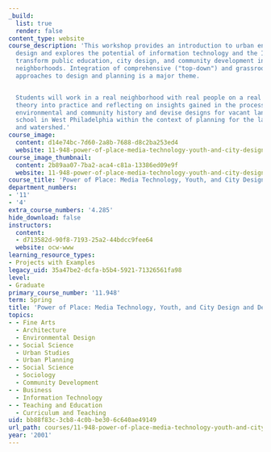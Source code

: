 ```yaml
---
_build:
  list: true
  render: false
content_type: website
course_description: 'This workshop provides an introduction to urban environmental
  design and explores the potential of information technology and the Internet to
  transform public education, city design, and community development in inner-city
  neighborhoods. Integration of comprehensive ("top-down") and grassroots ("bottom-up")
  approaches to design and planning is a major theme.


  Students will work in a real neighborhood with real people on a real project, putting
  theory into practice and reflecting on insights gained in the process. We will study
  environmental and community history and devise designs for vacant land near a middle
  school in West Philadelphia within the context of planning for the larger community
  and watershed.'
course_image:
  content: d14e74bc-7d60-2a8b-7688-d8c2ba253ed4
  website: 11-948-power-of-place-media-technology-youth-and-city-design-and-development-spring-2001
course_image_thumbnail:
  content: 2b89aa07-7ba2-aca4-c81a-13386ed09e9f
  website: 11-948-power-of-place-media-technology-youth-and-city-design-and-development-spring-2001
course_title: 'Power of Place: Media Technology, Youth, and City Design and Development'
department_numbers:
- '11'
- '4'
extra_course_numbers: '4.285'
hide_download: false
instructors:
  content:
  - d713582d-90f8-7193-25a2-44bdcc9fee64
  website: ocw-www
learning_resource_types:
- Projects with Examples
legacy_uid: 35a47be2-dcfa-b5b4-5921-71326561fa98
level:
- Graduate
primary_course_number: '11.948'
term: Spring
title: 'Power of Place: Media Technology, Youth, and City Design and Development'
topics:
- - Fine Arts
  - Architecture
  - Environmental Design
- - Social Science
  - Urban Studies
  - Urban Planning
- - Social Science
  - Sociology
  - Community Development
- - Business
  - Information Technology
- - Teaching and Education
  - Curriculum and Teaching
uid: bb88f83c-3cb8-4c0b-be30-6c640ae49149
url_path: courses/11-948-power-of-place-media-technology-youth-and-city-design-and-development-spring-2001
year: '2001'
---
```

